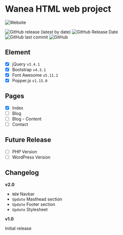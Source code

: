 # Wanea HTML web project
![Website](https://img.shields.io/website?label=Demo%20Site&style=for-the-badge&url=https%3A%2F%2Fgit.kawanua.id%2Fwanea%2Fhtml%2F)

![GitHub release (latest by date)](https://img.shields.io/github/v/release/GitKawanua/wanea?style=for-the-badge) 
![GitHub Release Date](https://img.shields.io/github/release-date/GitKawanua/wanea?style=for-the-badge) 
![GitHub last commit](https://img.shields.io/github/last-commit/GitKawanua/wanea?style=for-the-badge) 
![GitHub](https://img.shields.io/github/license/GitKawanua/wanea?style=for-the-badge)

## Element
- [x] jQuery `v3.4.1`
- [x] Bootstrap `v4.3.1`
- [x] Font Awesome `v5.11.2`
- [x] Popper.js `v1.15.0`

## Pages
- [x] Index
- [ ] Blog
- [ ] Blog - Content
- [ ] Contact

## Future Release
- [ ] PHP Version
- [ ] WordPress Version

## Changelog
**v2.0**

- `NEW` Navbar
- `Update` Masthead section
- `Update` Footer section
- `Update` Stylesheet

**v1.0**

Initial release